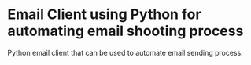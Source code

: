 # Email Client using Python for automating email shooting process
Python email client that can be used to automate email sending process.